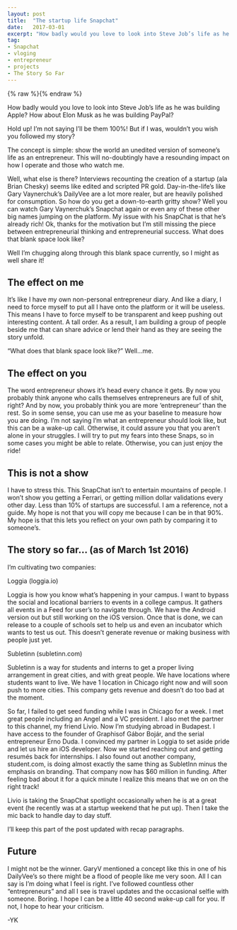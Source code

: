 ```yaml
---
layout: post
title:  "The startup life Snapchat"
date:   2017-03-01
excerpt: "How badly would you love to look into Steve Job’s life as he was building Apple?"
tag:
- Snapchat
- vloging
- entrepreneur
- projects
- The Story So Far
---
```


{% raw %}<img src="{{ site.url }}/images/thestartuplife.png" alt="">{% endraw %}

How badly would you love to look into Steve Job’s life as he was building Apple? How about Elon Musk as he was building PayPal?

Hold up! I’m not saying I’ll be them 100%! But if I was, wouldn’t you wish you followed my story?

The concept is simple: show the world an unedited version of someone’s life as an entrepreneur. This will no-doubtingly have a resounding impact on how I operate and those who watch me.

Well, what else is there? Interviews recounting the creation of a startup (ala Brian Chesky) seems like edited and scripted PR gold. Day-in-the-life’s like Gary Vaynerchuk’s DailyVee are a lot more realer, but are heavily polished for consumption. So how do you get a down-to-earth gritty show? Well you can watch Gary Vaynerchuk’s Snapchat again or even any of these other big names jumping on the platform. My issue with his SnapChat is that he’s already rich! Ok, thanks for the motivation but I’m still missing the piece between entrepreneurial thinking and entrepreneurial success. What does that blank space look like?

Well I’m chugging along through this blank space currently, so I might as well share it!

## The effect on me

It’s like I have my own non-personal entrepreneur diary. And like a diary, I need to force myself to put all I have onto the platform or it will be useless. This means I have to force myself to be transparent and keep pushing out interesting content. A tall order. As a result, I am building a group of people beside me that can share advice or lend their hand as they are seeing the story unfold.

“What does that blank space look like?” Well…me.

## The effect on you

The word entrepreneur shows it’s head every chance it gets. By now you probably think anyone who calls themselves entrepreneurs are full of shit, right? And by now, you probably think you are more ‘entrepreneur’ than the rest. So in some sense, you can use me as your baseline to measure how you are doing. I’m not saying I’m what an entrepreneur should look like, but this can be a wake-up call. Otherwise, it could assure you that you aren’t alone in your struggles. I will try to put my fears into these Snaps, so in some cases you might be able to relate. Otherwise, you can just enjoy the ride!

## This is not a show

I have to stress this. This SnapChat isn’t to entertain mountains of people. I won’t show you getting a Ferrari, or getting million dollar validations every other day. Less than 10% of startups are successful. I am a reference, not a guide. My hope is not that you will copy me because I can be in that 90%. My hope is that this lets you reflect on your own path by comparing it to someone’s.

## The story so far… (as of March 1st 2016)

I’m cultivating two companies:

Loggia (loggia.io)

Loggia is how you know what’s happening in your campus. I want to bypass the social and locational barriers to events in a college campus. It gathers all events in a Feed for user’s to navigate through. We have the Android version out but still working on the iOS version. Once that is done, we can release to a couple of schools set to help us and even an incubator which wants to test us out. This doesn’t generate revenue or making business with people just yet.

Subletinn (subletinn.com)

Subletinn is a way for students and interns to get a proper living arrangement in great cities, and with great people. We have locations where students want to live. We have 1 location in Chicago right now and will soon push to more cities. This company gets revenue and doesn’t do too bad at the moment.

So far, I failed to get seed funding while I was in Chicago for a week. I met great people including an Angel and a VC president. I also met the partner to this channel, my friend Livio. Now I’m studying abroad in Budapest. I have access to the founder of Graphisof Gábor Bojár, and the serial entrepreneur Erno Duda. I convinced my partner in Loggia to set aside pride and let us hire an iOS developer. Now we started reaching out and getting resumés back for internships. I also found out another company, student.com, is doing almost exactly the same thing as SubletInn minus the emphasis on branding. That company now has $60 million in funding. After feeling bad about it for a quick minute I realize this means that we on on the right track!

Livio is taking the SnapChat spotlight occasionally when he is at a great event (he recently was at a startup weekend that he put up). Then I take the mic back to handle day to day stuff.

I’ll keep this part of the post updated with recap paragraphs.

## Future

I might not be the winner. GaryV mentioned a concept like this in one of his DailyVee’s so there might be a flood of people like me very soon. All I can say is I’m doing what I feel is right. I’ve followed countless other “entrepreneurs” and all I see is travel updates and the occasional selfie with someone. Boring. I hope I can be a little 40 second wake-up call for you. If not, I hope to hear your criticism.

-YK
